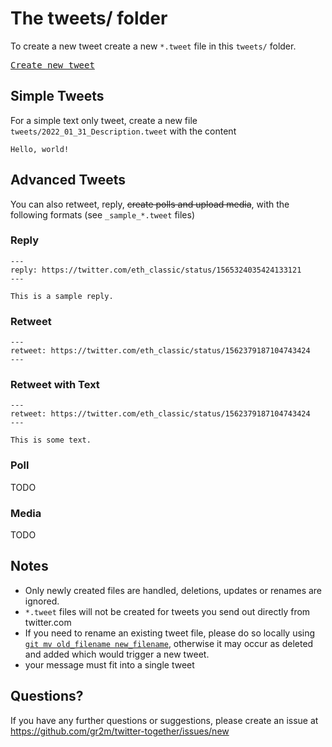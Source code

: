 # The tweets/ folder

To create a new tweet create a new `*.tweet` file in this `tweets/` folder.

<kbd>[Create new tweet](../../../new/main/?filename=tweets/<your-path>.tweet)</kbd>

## Simple Tweets

For a simple text only tweet, create a new file `tweets/2022_01_31_Description.tweet` with the content

```
Hello, world!
```

## Advanced Tweets

You can also retweet, reply, ~~create polls and upload media~~, with the following formats (see `_sample_*.tweet` files)

### Reply

```
---
reply: https://twitter.com/eth_classic/status/1565324035424133121
---

This is a sample reply.
```

### Retweet

```
---
retweet: https://twitter.com/eth_classic/status/1562379187104743424
---
```

### Retweet with Text


```
---
retweet: https://twitter.com/eth_classic/status/1562379187104743424
---

This is some text.
```

### Poll

TODO

### Media

TODO

## Notes

- Only newly created files are handled, deletions, updates or renames are ignored.
- `*.tweet` files will not be created for tweets you send out directly from twitter.com
- If you need to rename an existing tweet file, please do so locally using [`git mv old_filename new_filename`](https://help.github.com/en/articles/renaming-a-file-using-the-command-line), otherwise it may occur as deleted and added which would trigger a new tweet.
- your message must fit into a single tweet

## Questions?

If you have any further questions or suggestions, please create an issue at https://github.com/gr2m/twitter-together/issues/new
